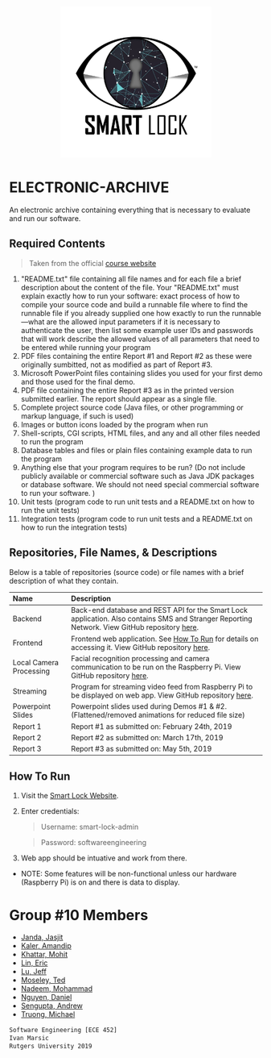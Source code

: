 <p align="center">
<img src="https://github.com/software-engineering-s19-group10/ELECTRONIC-ARCHIVE/blob/master/SmartLock_Logo_v2.jpg" height="300">
</p>

# ELECTRONIC-ARCHIVE
An electronic archive containing everything that is necessary to evaluate and run our software.

## Required Contents
> Taken from the official [course website](https://www.ece.rutgers.edu/~marsic/Teaching/SE/eArchive.html)

1. "README.txt" file containing all file names and for each file a brief description about the content of the file. 
Your "README.txt" must explain exactly how to run your software:
exact process of how to compile your source code and build a runnable file where to find the runnable file if you already supplied one
how exactly to run the runnable—what are the allowed input parameters
if it is necessary to authenticate the user, then list some example user IDs and passwords that will work
describe the allowed values of all parameters that need to be entered while running your program
2. PDF files containing the entire Report #1 and Report #2 as these were originally sumbitted, not as modified as part of Report #3.
3. Microsoft PowerPoint files containing slides you used for your first demo and those used for the final demo.
4. PDF file containing the entire Report #3 as in the printed version submitted earlier. The report should appear as a single file.
5. Complete project source code (Java files, or other programming or markup language, if such is used)
6. Images or button icons loaded by the program when run
7. Shell-scripts, CGI scripts, HTML files, and any and all other files needed to run the program
8. Database tables and files or plain files containing example data to run the program
9. Anything else that your program requires to be run?
(Do not include publicly available or commercial software such as Java JDK packages or database software. We should not need special commercial software to run your software. )
10. Unit tests (program code to run unit tests and a README.txt on how to run the unit tests)
11. Integration tests (program code to run unit tests and a README.txt on how to run the integration tests)

## Repositories, File Names, & Descriptions

Below is a table of repositories (source code) or file names with a brief description of what they contain.

Name                        | Description
:-------------------------- | :----------------------------------------------------------------
Backend                     | Back-end database and REST API for the Smart Lock application. Also contains SMS and Stranger Reporting Network. View GitHub repository [here](https://github.com/software-engineering-s19-group10/smart-lock-backend).
Frontend                    | Frontend web application. See [How To Run](https://github.com/software-engineering-s19-group10/ELECTRONIC-ARCHIVE#how-to-run) for details on accessing it. View GitHub repository [here](https://github.com/software-engineering-s19-group10/frontend-demo).
Local Camera Processing     | Facial recognition processing and camera communication to be run on the Raspberry Pi. View GitHub repository [here](https://github.com/software-engineering-s19-group10/LocalCameraProcessing).
Streaming                   | Program for streaming video feed from Raspberry Pi to be displayed on web app. View GitHub repository [here](https://github.com/software-engineering-s19-group10/streaming).
Powerpoint Slides           | Powerpoint slides used during Demos #1 & #2. (Flattened/removed animations for reduced file size)
Report 1                    | Report #1 as submitted on: February 24th, 2019
Report 2                    | Report #2 as submitted on: March 17th, 2019
Report 3                    | Report #3 as submitted on: May 5th, 2019

## How To Run

1. Visit the [Smart Lock Website](https://smart-lock-demo.netlify.com/).
2. Enter credentials:
    > Username: smart-lock-admin

    > Password: softwareengineering
3. Web app should be intuative and work from there.
   
- NOTE: Some features will be non-functional unless our hardware (Raspberry Pi) is on and there is data to display.

# Group #10 Members

- [Janda, Jasjit](https://github.com/jandaj)
- [Kaler, Amandip](https://github.com/ak1415)
- [Khattar, Mohit](https://github.com/koml12)
- [Lin, Eric](https://github.com/Yukirilin)
- [Lu, Jeff](https://github.com/jefflu188)
- [Moseley, Ted](https://github.com/tmose1106)
- [Nadeem, Mohammad](https://github.com/mnadev)
- [Nguyen, Daniel](https://github.com/DanNguyen-CE)
- [Sengupta, Andrew](https://github.com/andrewsengupta)
- [Truong, Michael](https://github.com/MichaelTruongZ)

```
Software Engineering [ECE 452]  
Ivan Marsic  
Rutgers University 2019  
```